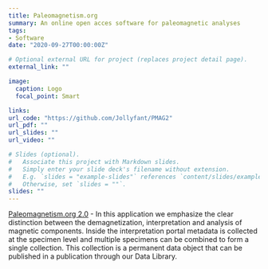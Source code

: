 ```yaml
---
title: Paleomagnetism.org
summary: An online open acces software for paleomagnetic analyses
tags:
- Software
date: "2020-09-27T00:00:00Z"

# Optional external URL for project (replaces project detail page).
external_link: ""

image:
  caption: Logo
  focal_point: Smart

links:
url_code: "https://github.com/Jollyfant/PMAG2"
url_pdf: ""
url_slides: ""
url_video: ""

# Slides (optional).
#   Associate this project with Markdown slides.
#   Simply enter your slide deck's filename without extension.
#   E.g. `slides = "example-slides"` references `content/slides/example-slides.md`.
#   Otherwise, set `slides = ""`.
slides: ""
---
```


[Paleomagnetism.org 2.0](www.paleomagnetism.org) - In this application we emphasize the clear distinction between the demagnetization, interpretation and analysis of magnetic components. Inside the interpretation portal metadata is collected at the specimen level and multiple specimens can be combined to form a single collection. This collection is a permanent data object that can be published in a publication through our Data Library.